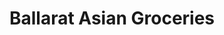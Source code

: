 ---
title: "Ballarat Asian Groceries"
url: /ballarat/ballarat-asian-groceries/
shop: convenience
---